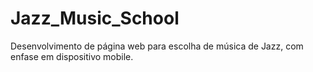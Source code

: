 # Jazz_Music_School
 Desenvolvimento de página web para escolha de música de Jazz, com enfase em dispositivo mobile.
